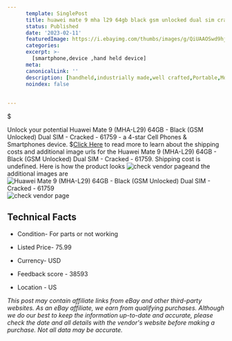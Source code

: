 ```yaml
---
      template: SinglePost
      title: huawei mate 9 mha l29 64gb black gsm unlocked dual sim cracked 61759
      status: Published
      date: '2023-02-11'
      featuredImage: https://i.ebayimg.com/thumbs/images/g/QiUAAOSwd9hjYoFV/s-l225.jpg
      categories: 
      excerpt: >-
        [smartphone,device ,hand held device]
      meta:
      canonicalLink: ''
      description: [handheld,industrially made,well crafted,Portable,Mobile,Compact,Convenient,Lightweight,Maneuverable,Man-portable,Miniature,Carriable,Hand-held,Light,Holdable,Transportable,Mobile device,Pocket-sized,On-the-go,Wireless,Cordless,Compact size,Convenient size, smartphone,device ,hand held device]
      noindex: false
      
        
---
```

$

Unlock your potential Huawei Mate 9 (MHA-L29) 64GB - Black (GSM Unlocked) Dual SIM - Cracked - 61759 - a 4-star Cell Phones & Smartphones device.
$[Click Here](https://www.ebay.com/itm/144793001709?hash=item21b655deed%3Ag%3AQiUAAOSwd9hjYoFV&mkevt=1&mkcid=1&mkrid=711-53200-19255-0&campid=%253CePNCampaignId%253E&customid=%253CreferenceId%253E&toolid=10049) to read more to learn about the shipping costs and additional image urls for the Huawei Mate 9 (MHA-L29) 64GB - Black (GSM Unlocked) Dual SIM - Cracked - 61759. Shipping cost is undefined. Here is how the product looks ![check vendor page](https://i.ebayimg.com/thumbs/images/g/QiUAAOSwd9hjYoFV/s-l225.jpg)and the additional images are![Huawei Mate 9 (MHA-L29) 64GB - Black (GSM Unlocked) Dual SIM - Cracked - 61759](https://i.ebayimg.com/images/g/QiUAAOSwd9hjYoFV/s-l1600.jpg)![check vendor page](https://origin-galleryplus.ebayimg.com/ws/web/144793001709_2_0_1/225x225.jpg,https://origin-galleryplus.ebayimg.com/ws/web/144793001709_3_0_1/225x225.jpg,https://origin-galleryplus.ebayimg.com/ws/web/144793001709_4_0_1/225x225.jpg,https://origin-galleryplus.ebayimg.com/ws/web/144793001709_5_0_1/225x225.jpg,https://origin-galleryplus.ebayimg.com/ws/web/144793001709_6_0_1/225x225.jpg,https://origin-galleryplus.ebayimg.com/ws/web/144793001709_7_0_1/225x225.jpg,https://origin-galleryplus.ebayimg.com/ws/web/144793001709_8_0_1/225x225.jpg)



 ## Technical Facts 



     
      

 - Condition- For parts or not working 


      

 - Listed Price- 75.99 


      

 - Currency- USD 


      

 - Feedback score - 38593 


      

 - Location - US 


      
      

 *_This post may contain affiliate links from eBay and other third-party websites. As an eBay affiliate, we earn from qualifying purchases. Although we do our best to keep the information up-to-date and accurate, please check the date and all details with the vendor's website before making a purchase. Not all data may be accurate._*






